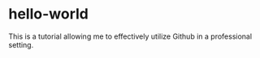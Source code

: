 # hello-world
This is a tutorial allowing me to effectively utilize Github in a professional setting. 

